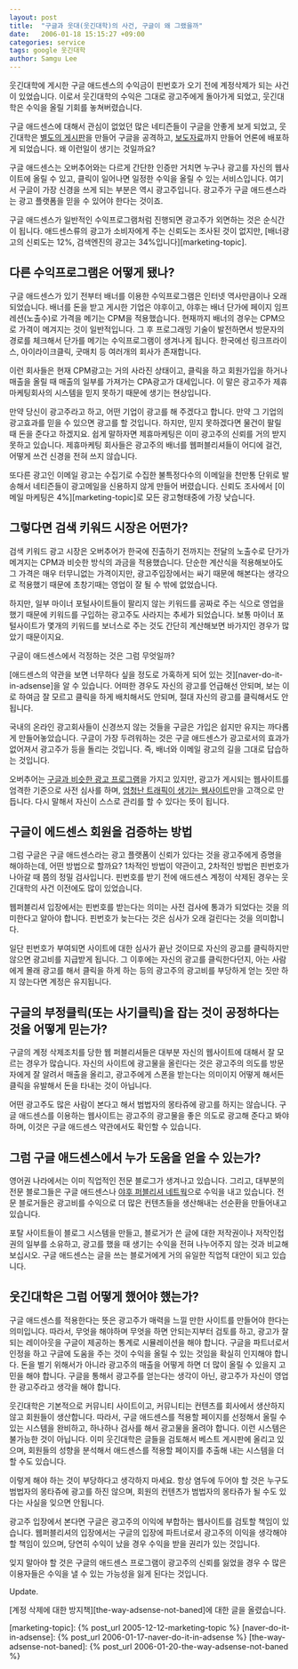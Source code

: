 ```yaml
---
layout: post
title:  "구글과 웃대(웃긴대학)의 사건, 구글이 왜 그랬을까"
date:   2006-01-18 15:15:27 +09:00
categories: service
tags: google 웃긴대학
author: Samgu Lee
---
```

웃긴대학에 게시한 구글 애드센스의 수익금이 핀번호가 오기 전에 계정삭제가 되는 사건이 있었습니다.  이로서 웃긴대학의 수익은 그대로 광고주에게 돌아가게 되었고, 웃긴대학은 수익을 올릴 기회를 놓쳐버렸습니다.

구글 애드센스에 대해서 관심이 없었던 많은 네티즌들이 구글을 안좋게 보게 되었고, 웃긴대학은 [별도의 게시판](http://event.humoruniv.dreamwiz.com/list.html?code=google)을 만들어 구글을 공격하고, [보도자료](http://bbs.yonhapnews.co.kr/board/0211000000.asp)까지 만들어 언론에 배포하게 되었습니다. 왜 이런일이 생기는 것일까요?

구글 애드센스는 오버추어와는 다르게 간단한 인증만 거치면 누구나 광고를 자신의 웹사이트에 올릴 수 있고, 클릭이 일어나면 일정한 수익을 올릴 수 있는 서비스입니다. 여기서 구글이 가장 신경을 쓰게 되는 부분은 역시 광고주입니다. 광고주가 구글 애드센스라는 광고 플랫폼을 믿을 수 있어야 한다는 것이죠.

구글 애드센스가 일반적인 수익프로그램처럼 진행되면 광고주가 외면하는 것은 순식간이 됩니다. 애드센스류의 광고가 소비자에게 주는 신뢰도는 조사된 것이 없지만, [배너광고의 신뢰도는 12%, 검색엔진의 광고는 34%입니다][marketing-topic].

## 다른 수익프로그램은 어떻게 됐나?

구글 애드센스가 있기 전부터 배너를 이용한 수익프로그램은 인터넷 역사만큼이나 오래되었습니다. 배너를 돈을 받고 게시한 기업은 야후이고, 야후는 배너 단가에 페이지 임프레션(노출수)로 가격을 메기는 CPM을 적용했습니다. 현재까지 배너의 경우는 CPM으로 가격이 메겨지는 것이 일반적입니다. 그 후 프로그래밍 기술이 발전하면서 방문자의 경로를 체크해서 단가를 메기는 수익프로그램이 생겨나게 됩니다. 한국에선 링크프라이스, 아이라이크클릭, 굿매치 등 여러개의 회사가 존재합니다.

이런 회사들은 현재 CPM광고는 거의 사라진 상태이고, 클릭을 하고 회원가입을 하거나 매출을 올릴 때 매출의 일부를 가져가는 CPA광고가 대세입니다. 이 말은 광고주가 제휴마케팅회사의 시스템을 믿지 못하기 때문에 생기는 현상입니다.

만약 당신이 광고주라고 하고, 어떤 기업이 광고를 해 주겠다고 합니다. 만약 그 기업의 광고효과를 믿을 수 있으면 광고를 할 것입니다. 하지만, 믿지 못하겠다면 물건이 팔릴 때 돈을 준다고 하겠지요. 쉽게 말하자면 제휴마케팅은 이미 광고주의 신뢰를 거의 받지 못하고 있습니다. 제휴마케팅 회사들은 광고주의 배너를 웹퍼블리셔들이 어디에 걸건, 어떻게 쓰건 신경을 전혀 쓰지 않습니다.

또다른 광고인 이메일 광고는 수집기로 수집한 불특정다수의 이메일을 천만통 단위로 발송해서 네티즌들이 광고메일을 신용하지 않게 만들어 버렸습니다. 신뢰도 조사에서 [이메일 마케팅은 4%][marketing-topic]로 모든 광고형태중에 가장 낮습니다.

## 그렇다면 검색 키워드 시장은 어떤가?

검색 키워드 광고 시장은 오버추어가 한국에 진출하기 전까지는 전달의 노출수로 단가가 메겨지는 CPM과 비슷한 방식의 과금을 적용했습니다. 단순한 계산식을 적용해보아도 그 가격은 매우 터무니없는 가격이지만, 광고주입장에서는 싸기 때문에 해본다는 생각으로 적용했기 때문에 초창기때는 영업이 잘 될 수 밖에 없었습니다.

하지만, 일부 마이너 포털사이트들이 팔리지 않는 키워드를 공짜로 주는 식으로 영업을 했기 때문에 키워드를 구입하는 광고주도 사라지는 추세가 되었습니다. 보통 마이너 포털사이트가 몇개의 키워드를 보너스로 주는 것도 간단히 계산해보면 바가지인 경우가 많았기 때문이지요.

구글이 애드센스에서 걱정하는 것은 그럼 무엇일까?

[애드센스의 약관을 보면 너무하다 싶을 정도로 가혹하게 되어 있는 것][naver-do-it-in-adsense]을 알 수 있습니다. 어떠한 경우도 자신의 광고를 언급해선 안되며, 보는 이로 하여금 잘 모르고 클릭을 하게 배치해서도 안되며, 절대 자신의 광고를 클릭해서도 안됩니다.

국내의 온라인 광고회사들이 신경쓰지 않는 것들을 구글은 가입은 쉽지만 유지는 까다롭게 만들어놓았습니다. 구글이 가장 두려워하는 것은 구글 애드센스가 광고로서의 효과가 없어져서 광고주가 등을 돌리는 것입니다. 즉, 배너와 이메일 광고의 길을 그대로 답습하는 것입니다.

오버추어는 [구글과 비슷한 광고 프로그램](http://www.content.overture.com/d/KRm/ays/cm.jhtml)을 가지고 있지만, 광고가 게시되는 웹사이트를 엄격한 기준으로 사전 심사를 하며, [엄청난 트래픽이 생기는 웹사이트](http://www.content.overture.com/d/KRm/ps/cp.jhtml)만을 고객으로 만듭니다. 다시 말해서 자신이 스스로 관리를 할 수 있다는 뜻이 됩니다.

## 구글이 에드센스 회원을 검증하는 방법

그럼 구글은 구글 애드센스라는 광고 플랫폼이 신뢰가 있다는 것을 광고주에게 증명을 해야하는데, 어떤 방법으로 할까요? 1차적인 방법이 약관이고, 2차적인 방법은 핀번호가 나아갈 때 쯤의 정밀 검사입니다. 핀번호를 받기 전에 애드센스 계정이 삭제된 경우는 웃긴대학의 사건 이전에도 많이 있었습니다.

웹퍼블리셔 입장에서는 핀번호를 받는다는 의미는 사전 검사에 통과가 되었다는 것을 의미한다고 알아야 합니다. 핀번호가 늦는다는 것은 심사가 오래 걸린다는 것을 의미합니다.

일단 핀번호가 부여되면 사이트에 대한 심사가 끝난 것이므로 자신의 광고를 클릭하지만 않으면 광고비를 지급받게 됩니다. 그 이후에는 자신의 광고를 클릭한다던지, 아는 사람에게 몰래 광고를 해서 클릭을 하게 하는 등의 광고주의 광고비를 부당하게 얻는 짓만 하지 않는다면 계정은 유지됩니다.

## 구글의 부정클릭(또는 사기클릭)을 잡는 것이 공정하다는 것을 어떻게 믿는가?

구글의 계정 삭제조치를 당한 웹 퍼블리셔들은 대부분 자신의 웹사이트에 대해서 잘 모르는 경우가 많습니다. 자신의 사이트에 광고물을 올린다는 것은 광고주의 의도를 방문자에게 잘 알려서 매출을 올리고, 광고주에게 스폰을 받는다는 의미이지 어떻게 해서든 클릭을 유발해서 돈을 타내는 것이 아닙니다.

어떤 광고주도 많은 사람이 본다고 해서 범법자의 몽타쥬에 광고를 하지는 않습니다. 구글 애드센스를 이용하는 웹사이트는 광고주의 광고물을 좋은 의도로 광고해 준다고 봐야 하며, 이것은 구글 애드센스 약관에서도 확인할 수 있습니다.

## 그럼 구글 애드센스에서 누가 도움을 얻을 수 있는가?

영어권 나라에서는 이미 직업적인 전문 블로그가 생겨나고 있습니다. 그리고, 대부분의 전문 블로그들은 구글 애드센스나 [야후 퍼블리셔 네트웍](http://publisher.yahoo.com/)으로 수익을 내고 있습니다. 전문 블로거들은 광고비를 수익으로 더 많은 컨텐츠들을 생산해내는 선순환을 만들어내고 있습니다.

포탈 사이트들이 블로그 시스템을 만들고, 블로거가 쓴 글에 대한 저작권이나 저작인접권의 일부를 소유하고, 광고를 했을 때 생기는 수익을 전혀 나누어주지 않는 것과 비교해 보십시오. 구글 애드센스는 글을 쓰는 블로거에게 거의 유일한 직업적 대안이 되고 있습니다.

## 웃긴대학은 그럼 어떻게 했어야 했는가?

구글 애드센스를 적용한다는 뜻은 광고주가 매력을 느낄 만한 사이트를 만들어야 한다는 의미입니다. 따라서, 무엇을 해야하며 무엇을 하면 안되는지부터 검토를 하고, 광고가 잘 되는 레이아웃을 구글이 제공하는 통계로 시뮬레이션을 해야 합니다. 구글을 파트너로서 인정을 하고 구글에 도움을 주는 것이 수익을 올릴 수 있는 것임을 확실히 인지해야 합니다. 돈을 벌기 위해서가 아니라 광고주의 매출을 어떻게 하면 더 많이 올릴 수 있을지 고민을 해야 합니다. 구글을 통해서 광고주를 얻는다는 생각이 아닌, 광고주가 자신이 영업한 광고주라고 생각을 해야 합니다.

웃긴대학은 기본적으로 커뮤니티 사이트이고, 커뮤니티는 컨텐츠를 회사에서 생산하지 않고 회원들이 생산합니다. 따라서, 구글 애드센스를 적용할 페이지를 선정해서 올릴 수 있는 시스템을 완비하고, 하나하나 검사를 해서 광고물을 올려야 합니다. 이런 시스템은 불가능한 것이 아닙니다. 이미 웃긴대학은 글들을 검토해서 베스트 게시판에 올리고 있으며, 회원들의 성향을 분석해서 애드센스를 적용할 페이지를 추출해 내는 시스템을 더할 수도 있습니다.

이렇게 해야 하는 것이 부당하다고 생각하지 마세요. 항상 염두에 두어야 할 것은 누구도 범법자의 몽타쥬에 광고를 하진 않으며, 회원의 컨텐츠가 범법자의 몽타쥬가 될 수도 있다는 사실을 잊으면 안됩니다.

광고주 입장에서 본다면 구글은 광고주의 이익에 부합하는 웹사이트를 검토할 책임이 있습니다. 웹퍼블리셔의 입장에서는 구글의 입장에 파트너로서 광고주의 이익을 생각해야할 책임이 있으며, 당연히 수익이 났을 경우 수익을 받을 권리가 있는 것입니다.

잊지 말아야 할 것은 구글의 애드센스 프로그램이 광고주의 신뢰를 잃었을 경우 수 많은 이용자들은 수익을 낼 수 있는 가능성을 잃게 된다는 것입니다.

Update.

[계정 삭제에 대한 방지책][the-way-adsense-not-baned]에 대한 글을 올렸습니다.

[marketing-topic]: {% post_url 2005-12-12-marketing-topic %}
[naver-do-it-in-adsense]: {% post_url 2006-01-17-naver-do-it-in-adsense %}
[the-way-adsense-not-baned]: {% post_url 2006-01-20-the-way-adsense-not-baned %}
